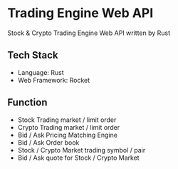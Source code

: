 # Trading Engine Web API

Stock & Crypto Trading Engine Web API written by Rust

## Tech Stack

- Language: Rust
- Web Framework: Rocket

## Function

- Stock Trading market / limit order
- Crypto Trading market / limit order
- Bid / Ask Pricing Matching Engine
- Bid / Ask Order book
- Stock / Crypto Market trading symbol / pair
- Bid / Ask quote for Stock / Crypto Market

